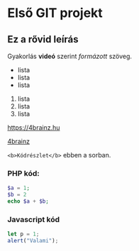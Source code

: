 # Első GIT projekt
## Ez a rővid leírás

Gyakorlás **videó** szerint *formázott* szöveg.

- lista
- lista
- lista

1. lista
2. lista
3. lista

https://4brainz.hu

[4brainz](https://4brainz.hu)

`<b>Kódrészlet</b>` ebben a sorban.

### PHP kód:
```php
$a = 1;
$b = 2
echo $a + $b;
```

### Javascript kód
```javascript
let p = 1;
alert("Valami");
```
